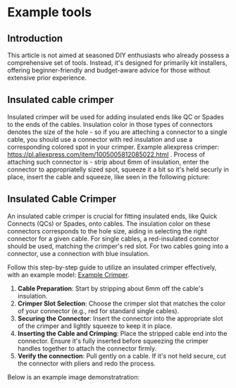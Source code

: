 # Example tools
## Introduction
This article is not aimed at seasoned DIY enthusiasts who already possess a comprehensive set of tools. Instead, it's designed for primarily kit installers, offering beginner-friendly and budget-aware advice for those without extensive prior experience.

## Insulated cable crimper
Insulated crimper will be used for adding insulated ends like QC or Spades to the ends of the cables. Insulation color in those types of connectors denotes the size of the hole - so if you are atteching a connector to a single cable, you should use a connector with red insulation and use a corresponding colored spot in your crimper. Example aliexpress crimper: https://pl.aliexpress.com/item/1005005812085022.html . Process of attaching such connector is - strip about 6mm of insulation, enter the connector to appropriatelly sized spot, squeeze it a bit so it's held securly in place, insert the cable and squeeze, like seen in the following picture:

## Insulated Cable Crimper

An insulated cable crimper is crucial for fitting insulated ends, like Quick Connects (QCs) or Spades, onto cables. The insulation color on these connectors corresponds to the hole size, aiding in selecting the right connector for a given cable. For single cables, a red-insulated connector should be used, matching the crimper's red slot. For two cables going into a connector, use a connection with blue insulation.

Follow this step-by-step guide to utilize an insulated crimper effectively, with an example model: [Example Crimper](https://pl.aliexpress.com/item/1005005812085022.html).

1. **Cable Preparation**: Start by stripping about 6mm off the cable's insulation.
2. **Crimper Slot Selection**: Choose the crimper slot that matches the color of your connector (e.g., red for standard single cables).
3. **Securing the Connector**: Insert the connector into the appropriate slot of the crimper and lightly squeeze to keep it in place.
4. **Inserting the Cable and Crimping**: Place the stripped cable end into the connector. Ensure it's fully inserted before squeezing the crimper handles together to attach the connector firmly.
5. **Verify the connection**: Pull gently on a cable. If it's not held secure, cut the connector with pliers and redo the process.

Below is an example image demonstratration:
